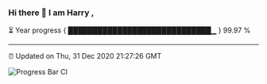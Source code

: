 ### Hi there 👋 I am Harry , 

⏳ Year progress { █████████████████████████████▁ } 99.97 %

---

⏰ Updated on Thu, 31 Dec 2020 21:27:26 GMT

![Progress Bar CI](https://github.com/duykhang68/duykhang68/workflows/Progress%20Bar%20CI/badge.svg)
